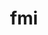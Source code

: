 ---
title: fmi
description: Finnish Open Meteorological data
maintainer: Jussi Jousimo <jvj@iki.fi>
link: https://github.com/rOpenGov/fmi
github: https://github.com/rOpenGov/fmi
bugreports: https://github.com/louhos/fmi/issues
category: ropengov
tutorial: true
---